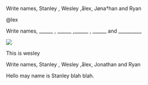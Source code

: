 <html>

  <p>Write names, Stanley , Wesley ,ålex, Jøna†han and Ryan</p>
  <p> @lex</p>

  <p>Write names, ______ , ______ ,______ , ______ and __________</p>
  <img src="https://i.redd.it/e40yugqugjn21.png">
  <p>This is wesley</p>

  <p>Write names, Stanley , Wesley ,ålex, Jonathan and Ryan</p>
 <p>Hello may name is Stanley blah blah.</p>


</html>

